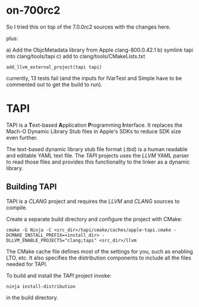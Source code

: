 # on-700rc2

So I tried this on top of the 7.0.0rc2 sources with the changes here.

plus:

a) Add the ObjcMetadata library from Apple clang-800.0.42.1
b) symlink tapi into clang/tools/tapi
c) add  to clang/tools/CMakeLists.txt
 
    add_llvm_external_project(tapi tapi)

currently, 13 tests fail (and the inputs for IVarTest and Simple have to be 
commented out to get the build to run).

# TAPI

TAPI is a **T**ext-based **A**pplication **P**rogramming **I**nterface. It
replaces the Mach-O Dynamic Library Stub files in Apple's SDKs to reduce SDK
size even further.

The text-based dynamic library stub file format (.tbd) is a human readable and
editable YAML text file. The _TAPI_ projects uses the _LLVM_ YAML parser to read
those files and provides this functionality to the linker as a dynamic library.


## Building TAPI

TAPI is a _CLANG_ project and requires the _LLVM_ and _CLANG_ sources to
compile.

Create a separate build directory and configure the project with CMake:

    cmake -G Ninja -C <src_dir>/tapi/cmake/caches/apple-tapi.cmake -DCMAKE_INSTALL_PREFIX=<install_dir> -DLLVM_ENABLE_PROJECTS="clang;tapi" <src_dir>/llvm

The CMake cache file defines most of the settings for you, such as enabling LTO,
etc. It also specifies the distribution components to include all the files
needed for TAPI.

To build and install the _TAPI_ project invoke:

    ninja install-distribution

in the build directory.
